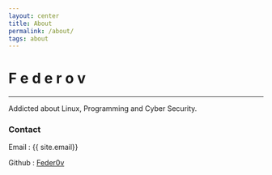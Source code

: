 ```yaml
---
layout: center
title: About
permalink: /about/
tags: about
---
```


# F e d e r o v 

---

Addicted about Linux, Programming and Cyber Security.

### Contact
Email : {{ site.email}}

Github : [Feder0v](http://github.com/feder0v)

